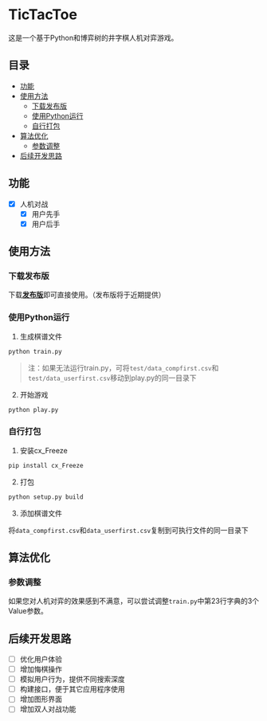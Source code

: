 # TicTacToe
这是一个基于Python和博弈树的井字棋人机对弈游戏。
## 目录
- [功能](#功能)
- [使用方法](#使用方法)
  - [下载发布版](#下载发布版)
  - [使用Python运行](#使用Python运行)
  - [自行打包](#自行打包)
- [算法优化](#算法优化)
  - [参数调整](#参数调整)
- [后续开发思路](#后续开发思路)
## 功能
- [x] 人机对战
  - [x] 用户先手
  - [x] 用户后手
## 使用方法
### 下载发布版
下载[**发布版**](https://github.com/orixos/tictactoe)即可直接使用。（发布版将于近期提供）
### 使用Python运行
1. 生成棋谱文件
```bash
python train.py
```
> 注：如果无法运行train.py，可将`test/data_compfirst.csv`和`test/data_userfirst.csv`移动到play.py的同一目录下
2. 开始游戏
```bash
python play.py
```
### 自行打包
1. 安装cx_Freeze
```bash
pip install cx_Freeze
```
2. 打包
```bash
python setup.py build
```
3. 添加棋谱文件
   
  将`data_compfirst.csv`和`data_userfirst.csv`复制到可执行文件的同一目录下

## 算法优化
### 参数调整
如果您对人机对弈的效果感到不满意，可以尝试调整`train.py`中第23行字典的3个Value参数。
## 后续开发思路
- [ ] 优化用户体验
- [ ] 增加悔棋操作
- [ ] 模拟用户行为，提供不同搜索深度
- [ ] 构建接口，便于其它应用程序使用
- [ ] 增加图形界面
- [ ] 增加双人对战功能

